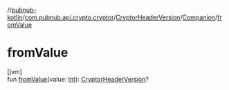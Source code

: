 //[pubnub-kotlin](../../../../index.md)/[com.pubnub.api.crypto.cryptor](../../index.md)/[CryptorHeaderVersion](../index.md)/[Companion](index.md)/[fromValue](from-value.md)

# fromValue

[jvm]\
fun [fromValue](from-value.md)(value: [Int](https://kotlinlang.org/api/latest/jvm/stdlib/kotlin/-int/index.html)): [CryptorHeaderVersion](../index.md)?
